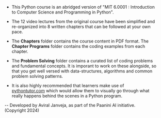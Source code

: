 - This Python course is an abridged version of "MIT 6.0001 : Introduction to Computer Science and Programming in Python". 

- The 12 video lectures from the original course have been simplified and re-organized into 8 written chapters that can be followed at your own pace.

- The **Chapters** folder contains the course content in PDF format. The **Chapter Programs** folder contains the coding examples from each chapter. 

- The **Problem Solving** folder contains a curated list of coding problems and fundamental concepts. It is imporant to work on these alongside, so that you get well versed with data-structures, algorithms and common problem solving patterns.

- It is also highly recommended that learners make use of [pythontutor.com](https://pythontutor.com/python-compiler.html) which would allow them to visually go through what really happens behind the scenes in a Python program.

-- Developed by Aviral Janveja, as part of the Paanini AI initiative. (Copyright 2024)